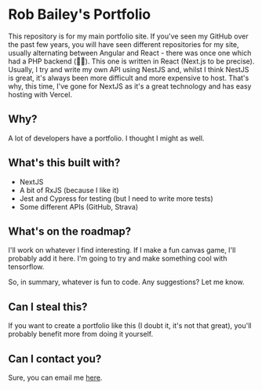 # Rob Bailey's Portfolio

This repository is for my main portfolio site. If you've seen my GitHub over the past few years, you will have seen different repositories for my site, usually alternating between Angular and React - there was once one which had a PHP backend (🤷‍♂️). This one is written in React (Next.js to be precise).
Usually, I try and write my own API using NestJS and, whilst I think NestJS is great, it's always been more difficult and more expensive to host. That's why, this time, I've gone for NextJS as it's a great technology and has easy hosting with Vercel.

## Why?

A lot of developers have a portfolio. I thought I might as well.

## What's this built with?

- NextJS
- A bit of RxJS (because I like it)
- Jest and Cypress for testing (but I need to write more tests)
- Some different APIs (GitHub, Strava)

## What's on the roadmap?

I'll work on whatever I find interesting. If I make a fun canvas game, I'll probably add it here. I'm going to try and make something cool with tensorflow.

So, in summary, whatever is fun to code. Any suggestions? Let me know.

## Can I steal this?

If you want to create a portfolio like this (I doubt it, it's not that great), you'll probably benefit more from doing it yourself.

## Can I contact you?

Sure, you can email me [here](mailto:%20rob.bailey3+github-contact@gmail.com).
